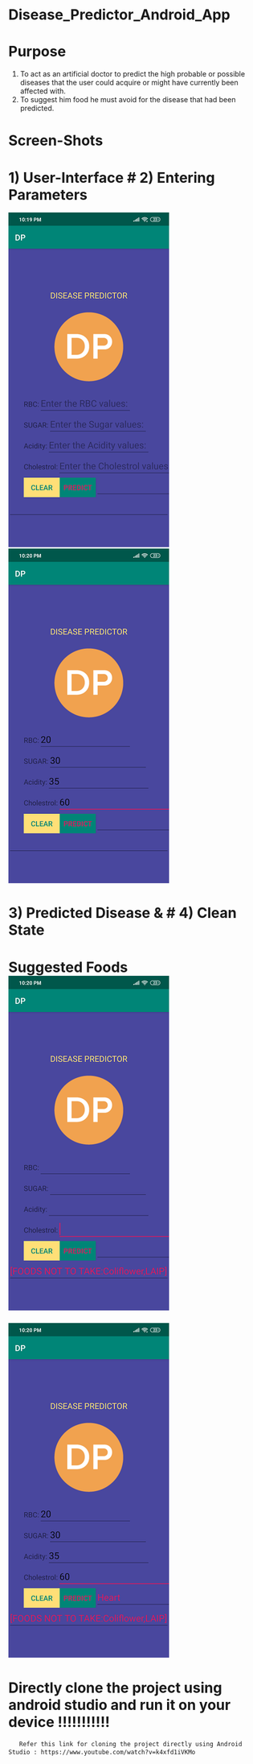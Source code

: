 # Disease_Predictor_Android_App

# Purpose
   1) To act as an artificial doctor to predict the high probable or possible diseases that the user could acquire or might have currently been affected with.
   2) To suggest him food he must avoid for the disease that had been predicted.
   
# Screen-Shots
   
   # 1) User-Interface        #  2) Entering Parameters
   ![](images/1.png)             ![](images/3.png)

 

  
  #  3) Predicted Disease &  #  4) Clean State 
  #       Suggested Foods        ![](images/2.png)
  ![](images/41.png)
  
 
  
   # Directly clone the project using android studio and run it on your device !!!!!!!!!!!
   
       Refer this link for cloning the project directly using Android Studio : https://www.youtube.com/watch?v=k4xfd1iVKMo
   
